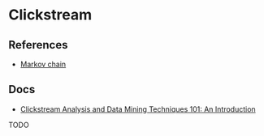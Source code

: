 # Clickstream

## References

- [Markov chain](https://en.wikipedia.org/wiki/Markov_chain)

## Docs

- [Clickstream Analysis and Data Mining Techniques 101: An Introduction](https://blendo.co/blog/clickstream-data-mining-techniques-introduction/)

TODO

<!--
https://github.com/hadooparchitecturebook/clickstream-tutorial
https://github.com/IBM/kafka-streaming-click-analysis
https://github.com/naauaoyang/Real-Time-Clickstream-Analysis-Platform
https://github.com/teenbress/Real-time-Clickstream-data-analytics-using-Kafka-and-Spark
-->
